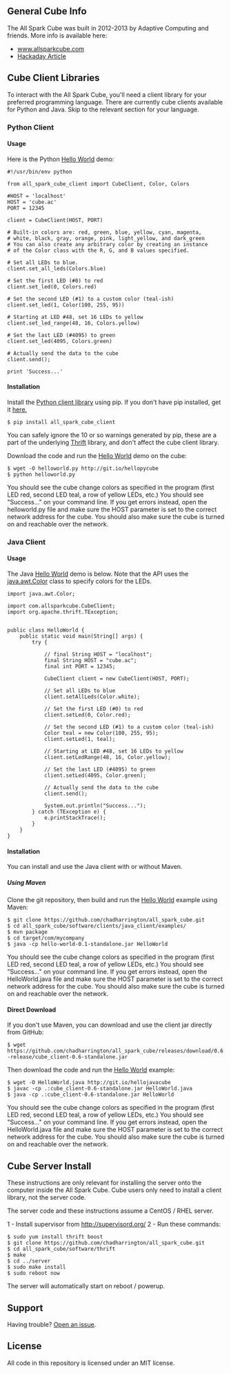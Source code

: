 ## General Cube Info

The All Spark Cube was built in 2012-2013 by Adaptive Computing and friends. More 
info is available here:
* www.allsparkcube.com
* [Hackaday Article](http://hackaday.com/2012/10/21/4096-leds-means-the-biggest-led-cube-ever/)

## Cube Client Libraries

To interact with the All Spark Cube, you'll need a client library for your 
preferred programming language. There are currently cube clients available for 
Python and Java. Skip to the relevant section for your language.

### Python Client 

#### Usage
Here is the Python [Hello World](https://github.com/chadharrington/all_spark_cube/blob/master/software/clients/python_client/examples/helloworld.py) demo:
```
#!/usr/bin/env python

from all_spark_cube_client import CubeClient, Color, Colors

#HOST = 'localhost'
HOST = 'cube.ac'
PORT = 12345

client = CubeClient(HOST, PORT)

# Built-in colors are: red, green, blue, yellow, cyan, magenta, 
# white, black, gray, orange, pink, light_yellow, and dark_green
# You can also create any arbitrary color by creating an instance 
# of the Color class with the R, G, and B values specified.

# Set all LEDs to blue. 
client.set_all_leds(Colors.blue)

# Set the first LED (#0) to red
client.set_led(0, Colors.red)

# Set the second LED (#1) to a custom color (teal-ish)
client.set_led(1, Color(100, 255, 95))

# Starting at LED #48, set 16 LEDs to yellow
client.set_led_range(48, 16, Colors.yellow)

# Set the last LED (#4095) to green
client.set_led(4095, Colors.green)

# Actually send the data to the cube
client.send();  

print 'Success...'
```

#### Installation

Install the [Python client library](https://pypi.python.org/pypi/all_spark_cube_client/)
using pip. If you don't have pip installed, get it 
[here.](http://www.pip-installer.org/en/latest/installing.html)

`$ pip install all_spark_cube_client`

You can safely ignore the 10 or so warnings generated by pip, these are a 
part of the underlying [Thrift](http://thrift.apache.org/) library, and don't
affect the cube client library.

Download the code and run the [Hello World](https://github.com/chadharrington/all_spark_cube/blob/master/software/clients/python_client/examples/helloworld.py) demo on the cube:

```
$ wget -O helloworld.py http://git.io/hellopycube
$ python helloworld.py
```

You should see the cube change colors as specified in the program (first LED 
red, second LED teal, a row of yellow LEDs, etc.) You should see 
"Success..." on your command line. If you get errors instead, open the 
helloworld.py file and make sure the HOST 
parameter is set to the correct network address for the cube. You should also
make sure the cube is turned on and reachable over the network.

### Java Client 

#### Usage
The Java [Hello World](https://github.com/chadharrington/all_spark_cube/blob/master/software/clients/java_client/examples/HelloWorld.java) demo is below. Note that the API uses the [java.awt.Color](http://docs.oracle.com/javase/7/docs/api/java/awt/Color.html) class to specify colors for the LEDs.
```
import java.awt.Color;

import com.allsparkcube.CubeClient;
import org.apache.thrift.TException;


public class HelloWorld {
    public static void main(String[] args) {
        try {

            // final String HOST = "localhost";
            final String HOST = "cube.ac";
            final int PORT = 12345;
        
            CubeClient client = new CubeClient(HOST, PORT);

            // Set all LEDs to blue
            client.setAllLeds(Color.white); 

            // Set the first LED (#0) to red
            client.setLed(0, Color.red);

            // Set the second LED (#1) to a custom color (teal-ish)
            Color teal = new Color(100, 255, 95);
            client.setLed(1, teal);
        
            // Starting at LED #48, set 16 LEDs to yellow
            client.setLedRange(48, 16, Color.yellow); 

            // Set the last LED (#4095) to green
            client.setLed(4095, Color.green);
        
            // Actually send the data to the cube
            client.send();  
        
            System.out.println("Success...");
        } catch (TException e) {
            e.printStackTrace();
        }
    }
}

``` 

#### Installation
You can install and use the Java client with or without Maven.

##### Using Maven
Clone the git repository, then build  and run the [Hello World](https://github.com/chadharrington/all_spark_cube/blob/master/software/clients/java_client/examples/HelloWorld.java) example using Maven:

```
$ git clone https://github.com/chadharrington/all_spark_cube.git
$ cd all_spark_cube/software/clients/java_client/examples/
$ mvn package
$ cd target/com/mycompany
$ java -cp hello-world-0.1-standalone.jar HelloWorld
```
You should see the cube change colors as specified in the program (first LED 
red, second LED teal, a row of yellow LEDs, etc.) You should see 
"Success..." on your command line. If you get errors instead, open the 
HelloWorld.java file and make sure the HOST 
parameter is set to the correct network address for the cube. You should also
make sure the cube is turned on and reachable over the network.

#### Direct Download 
If you don't use Maven, you can download and use the client jar directly from GitHub:

`$ wget https://github.com/chadharrington/all_spark_cube/releases/download/0.6-release/cube_client-0.6-standalone.jar`

Then download the code and run the [Hello World](https://github.com/chadharrington/all_spark_cube/blob/master/software/clients/java_client/examples/HelloWorld.java) example:

```
$ wget -O HelloWorld.java http://git.io/hellojavacube
$ javac -cp .:cube_client-0.6-standalone.jar HelloWorld.java
$ java -cp .:cube_client-0.6-standalone.jar HelloWorld
```

You should see the cube change colors as specified in the program (first LED 
red, second LED teal, a row of yellow LEDs, etc.) You should see 
"Success..." on your command line. If you get errors instead, open the 
HelloWorld.java file and make sure the HOST 
parameter is set to the correct network address for the cube. You should also
make sure the cube is turned on and reachable over the network.


## Cube Server Install
These instructions are only relevant for installing the server onto the computer 
inside the All Spark Cube. Cube users only need to install a client library, not
the server code.

The server code and these instructions assume a CentOS / RHEL server.

1 - Install supervisor from http://supervisord.org/
2 - Run these commands:

```    
$ sudo yum install thrift boost
$ git clone https://github.com/chadharrington/all_spark_cube.git
$ cd all_spark_cube/software/thrift
$ make
$ cd ../server
$ sudo make install
$ sudo reboot now
```

The server will automatically start on reboot / powerup.

## Support

Having trouble? [Open an issue](https://github.com/chadharrington/all_spark_cube/issues).

## License

All code in this repository is licensed under an MIT license.

